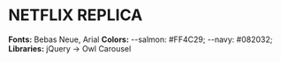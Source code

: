 # NETFLIX REPLICA

**Fonts:** Bebas Neue, Arial
**Colors:** --salmon: #FF4C29; --navy: #082032;
**Libraries:** jQuery -> Owl Carousel


